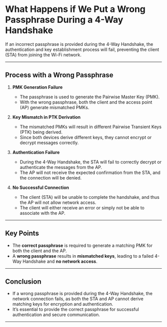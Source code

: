 # What Happens if We Put a Wrong Passphrase During a 4-Way Handshake

If an incorrect passphrase is provided during the 4-Way Handshake, the authentication and key establishment process will fail, preventing the client (STA) from joining the Wi-Fi network.

---

## **Process with a Wrong Passphrase**

1. **PMK Generation Failure**  
   - The passphrase is used to generate the Pairwise Master Key (PMK).
   - With the wrong passphrase, both the client and the access point (AP) generate mismatched PMKs.

2. **Key Mismatch in PTK Derivation**  
   - The mismatched PMKs will result in different Pairwise Transient Keys (PTK) being derived.
   - Since both devices derive different keys, they cannot encrypt or decrypt messages correctly.

3. **Authentication Failure**  
   - During the 4-Way Handshake, the STA will fail to correctly decrypt or authenticate the messages from the AP.
   - The AP will not receive the expected confirmation from the STA, and the connection will be denied.

4. **No Successful Connection**  
   - The client (STA) will be unable to complete the handshake, and thus the AP will not allow network access.
   - The client will either receive an error or simply not be able to associate with the AP.

---

## **Key Points**

- The **correct passphrase** is required to generate a matching PMK for both the client and the AP.
- A **wrong passphrase** results in **mismatched keys**, leading to a failed 4-Way Handshake and **no network access**.

---

## **Conclusion**

- If a wrong passphrase is provided during the 4-Way Handshake, the network connection fails, as both the STA and AP cannot derive matching keys for encryption and authentication.
- It’s essential to provide the correct passphrase for successful authentication and secure communication.

---